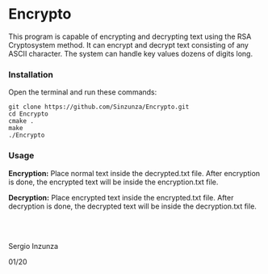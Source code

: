 # Encrypto
This program is capable of encrypting and decrypting text using the RSA Cryptosystem method. It can encrypt and decrypt text consisting of any ASCII character. The system can handle key values dozens of digits long.


### Installation
Open the terminal and run these commands:
```
git clone https://github.com/Sinzunza/Encrypto.git
cd Encrypto
cmake . 
make
./Encrypto
```

### Usage
**Encryption:** Place normal text inside the decrypted.txt file. After encryption is done, the encrypted text will be inside the encryption.txt file.

**Decryption:** Place encrypted text inside the encrypted.txt file. After decryption is done, the decrypted text will be inside the decryption.txt file.

<br/><br/>
  
Sergio Inzunza

01/20
